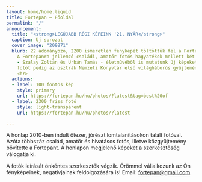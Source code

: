 ```yaml
---
layout: home/home.liquid
title: Fortepan — Főoldal
permalink: "/"
announcement:
  title: "<strong>LEGÚJABB RÉGI KÉPEINK '21. NYÁR</strong>"
  caption: Új sorozat
  cover_image: "209871"
  blurb: 22 adományozó, 2200 ismeretlen fényképét töltöttük fel a Fortepan Friss sorozatába.
    A Fortepanra jellemző családi, amatőr fotós hagyatékok mellett két fontos szerzőnk
    - Szalay Zoltán és Urbán Tamás - életművéből is mutatunk új képeket. Közel négyszáz
    fotót pedig az osztrák Nemzeti Könyvtár első világháborús gyűjteményéből válogattunk.
    <br>
  actions:
  - label: 100 fontos kép
    style: primary
    url: https://fortepan.hu/hu/photos/?latest&tag=best%20of
  - label: 2300 friss fotó
    style: light-transparent
    url: https://fortepan.hu/hu/photos/?latest

---
```

A honlap 2010-ben indult ötezer, jórészt lomtalanításokon talált fotóval. Azóta többszáz család, amatőr és hivatásos fotós, illetve közgyűjtemény bővítette a Fortepant. A honlapon megjelenő képeket a szerkesztőség válogatja ki.

A fotók leírását önkéntes szerkesztők végzik. Örömmel vállalkozunk az Ön fényképeinek, negatívjainak feldolgozására is! Email: [fortepan@gmail.com](mailto:fortepan@gmail.com)